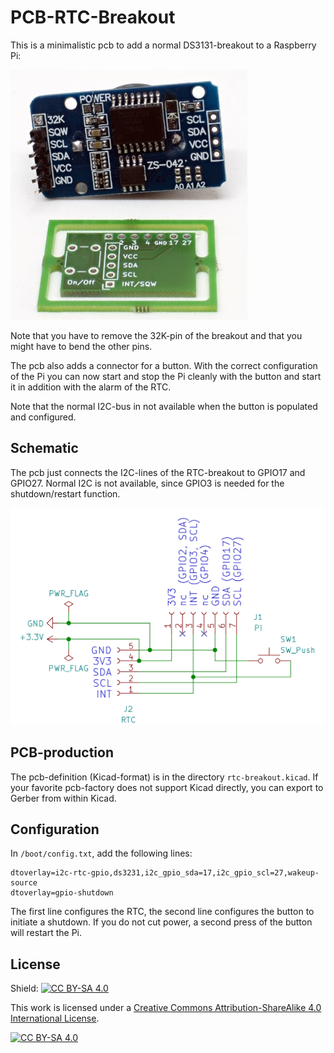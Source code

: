 PCB-RTC-Breakout
================

This is a minimalistic pcb to add a normal DS3131-breakout to a
Raspberry Pi:

![](breakout.jpg)

Note that you have to remove the 32K-pin of the breakout and that
you might have to bend the other pins.

The pcb also adds a connector for a button. With the correct
configuration of the Pi you can now start and stop the Pi cleanly
with the button and start it in addition with the alarm of the RTC.

Note that the normal I2C-bus in not available when the button is
populated and configured.


Schematic
---------

The pcb just connects the I2C-lines of the RTC-breakout to GPIO17 and
GPIO27. Normal I2C is not available, since GPIO3 is needed for the
shutdown/restart function.

![](schematic.png)


PCB-production
--------------

The pcb-definition (Kicad-format) is in the directory `rtc-breakout.kicad`.
If your favorite pcb-factory does not support Kicad directly, you can
export to Gerber from within Kicad.


Configuration
-------------

In `/boot/config.txt`, add the following lines:

    dtoverlay=i2c-rtc-gpio,ds3231,i2c_gpio_sda=17,i2c_gpio_scl=27,wakeup-source
    dtoverlay=gpio-shutdown

The first line configures the RTC, the second line configures the button
to initiate a shutdown. If you do not cut power, a second press of the
button will restart the Pi.


License
-------

Shield: [![CC BY-SA 4.0][cc-by-sa-shield]][cc-by-sa]

This work is licensed under a
[Creative Commons Attribution-ShareAlike 4.0 International
License][cc-by-sa].

[![CC BY-SA 4.0][cc-by-sa-image]][cc-by-sa]

[cc-by-sa]: http://creativecommons.org/licenses/by-sa/4.0/
[cc-by-sa-image]: https://licensebuttons.net/l/by-sa/4.0/88x31.png
[cc-by-sa-shield]:
https://img.shields.io/badge/License-CC%20BY--SA%204.0-lightgrey.svg
